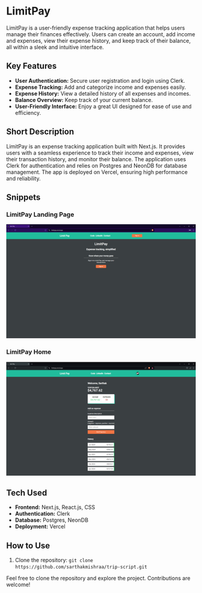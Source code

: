 # LimitPay
LimitPay is a user-friendly expense tracking application that helps users manage their finances effectively. Users can create an account, add income and expenses, view their expense history, and keep track of their balance, all within a sleek and intuitive interface.

## Key Features
- **User Authentication:** Secure user registration and login using Clerk.
- **Expense Tracking:** Add and categorize income and expenses easily.
- **Expense History:** View a detailed history of all expenses and incomes.
- **Balance Overview:** Keep track of your current balance.
- **User-Friendly Interface:** Enjoy a great UI designed for ease of use and efficiency.

## Short Description
LimitPay is an expense tracking application built with Next.js. It provides users with a seamless experience to track their income and expenses, view their transaction history, and monitor their balance. The application uses Clerk for authentication and relies on Postgres and NeonDB for database management. The app is deployed on Vercel, ensuring high performance and reliability.

## Snippets
<h3>LimitPay Landing Page</h3>
<img src="./public/snip1.png" width="600" />
<h3>LimitPay Home</h3>
<img src="./public/snip2.png" width="600" />

## Tech Used
- **Frontend:** Next.js, React.js, CSS
- **Authentication:** Clerk
- **Database:** Postgres, NeonDB
- **Deployment:** Vercel

## How to Use

1. Clone the repository: `git clone https://github.com/sarthakmishraa/trip-script.git`

Feel free to clone the repository and explore the project. Contributions are welcome!